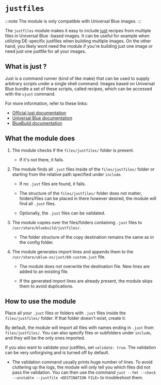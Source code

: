 # `justfiles`

:::note
The module is only compatible with Universal Blue images.
:::

The `justfiles` module makes it easy to include [just](https://just.systems/) recipes from multiple files in Universal Blue -based images. It can be useful for example when utilizing DE-specific justfiles when building multiple images. On the other hand, you likely wont need the module if you're building just one image or need just one justfile for all your images.

## What is just ?

Just is a command runner (kind of like make) that can be used to supply arbitrary scripts under a single shell command. Images based on Universal Blue bundle a set of these scripts, called recipes, which can be accessed with the `ujust` command.

For more information, refer to these links:

* [Official just documentation](https://just.systems/man/en)
* [Universal Blue documentation](https://universal-blue.discourse.group/docs?topic=42)
* [BlueBuild documentation](https://blue-build.org/learn/universal-blue/#custom-just-recipes)

## What the module does

1. The module checks if the `files/justfiles/` folder is present.
    
    * If it's not there, it fails.

2. The module finds all `.just` files inside of the `files/justfiles/` folder or starting from the relative path specified under `include`.
    
    * If no `.just` files are found, it fails.

    * The structure of the `files/justfiles/` folder does not matter, folders/files can be placed in there however desired, the module will find all `.just` files.

    * Optionally, the `.just` files can be validated.

3. The module copies over the files/folders containing `.just` files to `/usr/share/bluebuild/justfiles/`.

    * The folder structure of the copy destination remains the same as in the config folder.

4. The module generates import lines and appends them to the `/usr/share/ublue-os/just/60-custom.just` file.
    
    * The module does not overwrite the destination file. New lines are added to an existing file.

    * If the generated import lines are already present, the module skips them to avoid duplications.

## How to use the module

Place all your `.just` files or folders with `.just` files inside the `files/justfiles/` folder. If that folder doesn't exist, create it.

By default, the module will import all files with names ending in `.just` from `files/justfiles/`. You can also specify files or subfolders under `include`, and they will be the only ones imported.

If you also want to validate your justfiles, set `validate: true`. The validation can be very unforgiving and is turned off by default.

* The validation command usually prints huge number of lines. To avoid cluttering up the logs, the module will only tell you which files did not pass the validation. You can then use the command `just --fmt --check --unstable --justfile <DESTINATION FILE>` to troubleshoot them.
